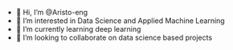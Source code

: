 - 👋 Hi, I’m @Aristo-eng
- 👀 I’m interested in Data Science and Applied Machine Learning
- 🌱 I’m currently learning deep learning
- 💞️ I’m looking to collaborate on data science based projects

<!---
Aristo-eng/Aristo-eng is a ✨ special ✨ repository because its `README.md` (this file) appears on your GitHub profile.
You can click the Preview link to take a look at your changes.
--->
